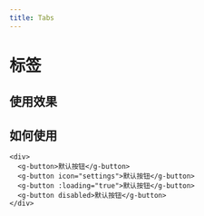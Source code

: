 ```yaml
---
title: Tabs
---
```

# 标签

## 使用效果

<tabs-demos></tabs-demos>

## 如何使用
```vue
<div>
  <g-button>默认按钮</g-button>
  <g-button icon="settings">默认按钮</g-button>
  <g-button :loading="true">默认按钮</g-button>
  <g-button disabled>默认按钮</g-button>
</div>
```
